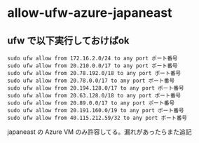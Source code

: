 # allow-ufw-azure-japaneast

## ufw で以下実行しておけばok
```
sudo ufw allow from 172.16.2.0/24 to any port ポート番号
sudo ufw allow from 20.210.0.0/17 to any port ポート番号
sudo ufw allow from 20.78.192.0/18 to any port ポート番号
sudo ufw allow from 20.78.0.0/17 to any port ポート番号
sudo ufw allow from 20.194.128.0/17 to any port ポート番号
sudo ufw allow from 20.63.128.0/18 to any port ポート番号
sudo ufw allow from 20.89.0.0/17 to any port ポート番号
sudo ufw allow from 20.191.160.0/19 to any port ポート番号
sudo ufw allow from 40.115.212.59/32 to any port ポート番号
```

japaneast の Azure VM のみ許容してる。漏れがあったらまた追記
